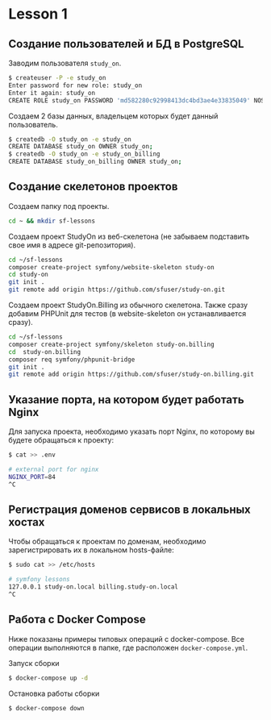 # Lesson 1

## Создание пользователей и БД в PostgreSQL

Заводим пользователя `study_on`.
```bash
$ createuser -P -e study_on
Enter password for new role: study_on
Enter it again: study_on
CREATE ROLE study_on PASSWORD 'md582280c92998413dc4bd3ae4e33835049' NOSUPERUSER NOCREATEDB NOCREATEROLE INHERIT LOGIN;
```

Cоздаем 2 базы данных, владельцем которых будет данный пользователь.
```bash
$ createdb -O study_on -e study_on
CREATE DATABASE study_on OWNER study_on;
$ createdb -O study_on -e study_on_billing
CREATE DATABASE study_on_billing OWNER study_on;
```

## Создание скелетонов проектов

Создаем папку под проекты.
```bash
cd ~ && mkdir sf-lessons
```

Создаем проект StudyOn из веб-скелетона (не забываем подставить свое имя в адресе git-репозитория).
```bash
cd ~/sf-lessons
composer create-project symfony/website-skeleton study-on
cd study-on
git init .
git remote add origin https://github.com/sfuser/study-on.git
```

Создаем проект StudyOn.Billing из обычного скелетона. Также сразу добавим PHPUnit для тестов (в website-skeleton он устанавливается сразу).
```bash
cd ~/sf-lessons
composer create-project symfony/skeleton study-on.billing
cd  study-on.billing
composer req symfony/phpunit-bridge
git init .
git remote add origin https://github.com/sfuser/study-on.billing.git
```

## Указание порта, на котором будет работать Nginx

Для запуска проекта, необходимо указать порт Nginx, по которому вы будете обращаться к проекту:
```bash
$ cat >> .env

# external port for nginx
NGINX_PORT=84
^C
```

## Регистрация доменов сервисов в локальных хостах

Чтобы обращаться к проектам по доменам, необходимо зарегистрировать их в локальном hosts-файле:
```bash
$ sudo cat >> /etc/hosts

# symfony lessons
127.0.0.1 study-on.local billing.study-on.local
^C
```

## Работа с Docker Compose

Ниже показаны примеры типовых операций с docker-compose. Все операции выполняются в папке, где расположен `docker-compose.yml`.

Запуск сборки
```bash
$ docker-compose up -d
```

Остановка работы сборки
```bash
$ docker-compose down
```

